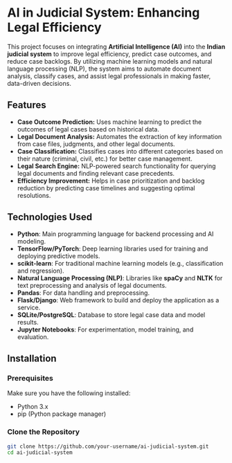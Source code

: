 # AI in Judicial System: Enhancing Legal Efficiency

This project focuses on integrating **Artificial Intelligence (AI)** into the **Indian judicial system** to improve legal efficiency, predict case outcomes, and reduce case backlogs. By utilizing machine learning models and natural language processing (NLP), the system aims to automate document analysis, classify cases, and assist legal professionals in making faster, data-driven decisions.

## Features

- **Case Outcome Prediction:** Uses machine learning to predict the outcomes of legal cases based on historical data.
- **Legal Document Analysis:** Automates the extraction of key information from case files, judgments, and other legal documents.
- **Case Classification:** Classifies cases into different categories based on their nature (criminal, civil, etc.) for better case management.
- **Legal Search Engine:** NLP-powered search functionality for querying legal documents and finding relevant case precedents.
- **Efficiency Improvement:** Helps in case prioritization and backlog reduction by predicting case timelines and suggesting optimal resolutions.

## Technologies Used

- **Python**: Main programming language for backend processing and AI modeling.
- **TensorFlow/PyTorch**: Deep learning libraries used for training and deploying predictive models.
- **scikit-learn**: For traditional machine learning models (e.g., classification and regression).
- **Natural Language Processing (NLP)**: Libraries like **spaCy** and **NLTK** for text preprocessing and analysis of legal documents.
- **Pandas**: For data handling and preprocessing.
- **Flask/Django**: Web framework to build and deploy the application as a service.
- **SQLite/PostgreSQL**: Database to store legal case data and model results.
- **Jupyter Notebooks**: For experimentation, model training, and evaluation.

## Installation

### Prerequisites

Make sure you have the following installed:
- Python 3.x
- pip (Python package manager)

### Clone the Repository

```bash
git clone https://github.com/your-username/ai-judicial-system.git
cd ai-judicial-system
